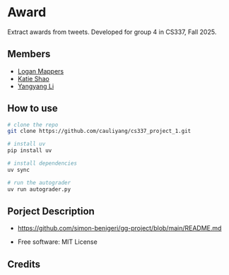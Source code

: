 # Award

Extract awards from tweets. Developed for group 4 in CS337, Fall 2025.

## Members

- [Logan Mappers]()
- [Katie Shao]()
- [Yangyang Li](https://github.com/cauliyang/cs337_project_1.git)

## How to use

```sh
# clone the repo
git clone https://github.com/cauliyang/cs337_project_1.git

# install uv
pip install uv

# install dependencies
uv sync

# run the autograder
uv run autograder.py
```

## Porject Description

- <https://github.com/simon-benigeri/gg-project/blob/main/README.md>

- Free software: MIT License

## Credits
